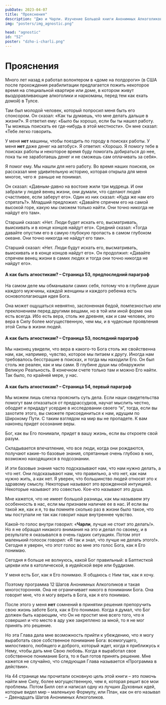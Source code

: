 ```yaml
---
pubDate: 2023-04-07
title: "Прояснения"
description: "Джо и Чарли. Изучение Большой книги Анонимных Алкоголиков. (051)"
img: "posters/img_agnostic.png"

head: "agnostic"
id: "52"
poster: "dzho-i-charli.png"
---
```


# Прояснения

Много лет назад я работал волонтером в «доме на полдороги» (в США после прохождения реабилитации предлагается пожить некоторое время на специальной квартире или доме, в котором живут выздоравливающие алкоголики и наркоманы, перед тем как ехать домой) в Тулсе.

Там был молодой человек, который попросил меня быть его спонсором. Он сказал: «Как ты думаешь, что мне делать дальше в жизни?». Я ответил ему: «Было бы хорошо, если бы ты нашел работу. Ты можешь поискать ее где-нибудь в этой местности». Он мне сказал: «Тебе легко говорить.

У меня **нет** машины, чтобы поездить по городу в поисках работы. У меня **нет** даже денег на автобус». Я ответил: «Хорошо. Я помогу тебе в поисках работы и некоторое время буду помогать добираться до нее, пока ты не заработаешь денег и не сможешь сам оплачивать за себя».

Я помог ему. Мы нашли для него работу. Во время наших поисков, он рассказал мне удивительную историю, которая открыла для меня многое, чего я  раньше не понимал.

Он сказал: «Давным-давно на востоке жили три мудреца. И они забрали у людей венец жизни, они думали, что сделают людей счастливее, если заберут его». Один из них сказал: «Куда же нам его спрятать?». Младший предложил: «Давайте спрячем его на самой высокой горе, какую мы сможем только найти. Они точно никогда не найдут его там».

Старший сказал: «Нет. Люди будет искать его, высматривать, выискивать и в конце концов найдут его». Средний сказал: «Тогда давайте опустим его в самую глубокую пропасть в самом глубоком океане. Они точно никогда не найдут его там».

Старший сказал: «Нет. Люди будут искать его, высматривать, выискивать и в конце концов найдут его». Он продолжил: «Давайте спрячем венец жизни в самих людях и тогда они точно никогда не найдут его».

#### А как быть агностикам? – Страница 53, предпоследний параграф

На самом деле мы обманывали самих себя, потому что в глубине души каждого мужчины, каждой женщины и каждого ребенка есть основополагающая идея Бога.

Она может ощущаться невнятно, заслоненная бедой, помпезностью или преклонением перед другими вещами, но в той или иной форме она есть всегда. Ибо есть вера, столь же древняя, как и сам человек, это вера в Силу более могущественную, чем мы, и в чудесные проявления этой Силы в жизни людей.

#### А как быть агностикам? – Страница 53, последний параграф

Мы наконец увидели, что вера в какого-то Бога столь же свойственна нам, как, например, чувство, которое мы питаем к другу. Иногда нам требовалось бесстрашие в поисках, и тогда мы находили Его. Он был столь же реален, как и мы сами. В глубине души мы обнаружили Великую Реальность. В конечном счете только там и можно Его найти. Так было, по крайней мере, у нас.

#### А как быть агностикам? – Страница 54, первый параграф

Мы можем лишь слегка прояснить суть дела. Если наши свидетельства помогут вам отказаться от предрассудков, научат мыслить честно, ободрят и придадут усердие в исследовании своего “я”, тогда, если вы захотите этого, вы сможете присоединиться к нам, идущим по Широкому Пути. С таким взглядом на мир вы не пропадете. К вам наконец придет осознание веры.

Бог, как вы Его понимали, придет в вашу жизнь, если вы откроете свой разум.

Складывается впечатление, что все люди, когда они рождаются, получают какие-то базовые знания, спрятанные очень глубоко в них, возможно находящихся в подсознании.

И эти базовые знания часто подсказывают нам, что нам нужно делать, а что нет. Они подсказывают нам, что правильно, а что нет, как нам нужно жить, а как нет. Я уверен, что большинство людей относят это к здравому смыслу. Некоторые называют это врожденной интуицией. Некоторые называют это совестью. Кое-кто называют это душа.

Мне кажется, что не имеет большой разницы, как мы называем эту особенность в нас, если мы признаем наличие ее в нас. И если вы такой же, как и я, то вы помните сколько раз в жизни было такое, что мы поступали не так как говорит наше внутреннее чувство.

Какой-то голос внутри говорил: «**Чарли**, лучше не стоит это делать!». Но я не обращал никакого внимания на это и делал по своему, и в результате я оказывался в очень гадких ситуациях. Потом этот маленький голосок говорил: «Я так и знал, что лучше не делать этого!». Сегодня я уверен, что этот голос во мне это голос Бога, как я Его понимаю.

Сегодня я больше не волнуюсь, какой Бог правильный: в Баптисткой церкви или в католической, в иудейской вере или буддизме.

У меня есть Бог, как я Его понимаю. Я общаюсь с Ним так, как я хочу.

Поэтому программа 12 Шагов Анонимных Алкоголиков и такая многосторонняя. Она не ограничивает никого в понимании Бога. Она говорит мне, что я могу верить в Бога, как я его понимаю.

После этого у меня **нет** сомнений в принятии решения препоручить свою жизнь заботе Бога, как я Его понимаю. Когда я думал, что Бог должен быть карающим, что Он не простит мне всего того, что я совершил и что место в аду уже закреплено за мной, то я не мог принять это решение.

Но эта Глава дала мне возможность прийти к убеждению, что я могу выработать свое собственное понимание Бога: всемогущего, милостивого, любящего и доброго, который ждет, когда я приближусь к Нему, чтобы дать мне Свою любовь. Когда я выработал свое собственное понимание Бога, то я был готов принять решение. Мне кажется не случайно, что следующая Глава называется «Программа в действии».

На 44 странице мы прочитали основную цель этой книги – это помочь найти мне Силу, более могущественную, чем я, которая решит все мои проблемы. Потом Билл сел и написал одну из лучших Духовных идей, которые видел мир – маленькую Формулу, или План, как он его называл – Двенадцать Шагов Анонимных Алкоголиков.
